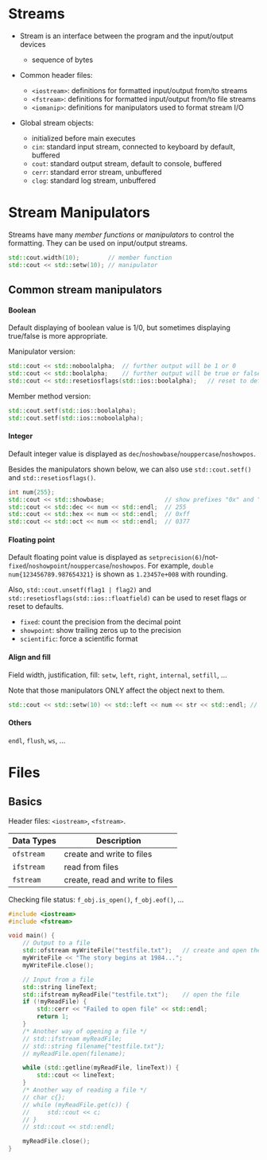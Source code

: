 # Streams

- Stream is an interface between the program and the input/output devices
    * sequence of bytes

- Common header files:
    * `<iostream>`: definitions for formatted input/output from/to streams
    * `<fstream>`: definitions for formatted input/output from/to file streams
    * `<iomanip>`: definitions for manipulators used to format stream I/O

- Global stream objects:
    * initialized before main executes
    * `cin`: standard input stream, connected to keyboard by default, buffered
    * `cout`: standard output stream, default to console, buffered
    * `cerr`: standard error stream, unbuffered
    * `clog`: standard log stream, unbuffered

# Stream Manipulators

Streams have many *member functions* or *manipulators* to control the formatting. They can be used on input/output streams.

```c++
std::cout.width(10);        // member function
std::cout << std::setw(10); // manipulator
```

## Common stream manipulators

#### Boolean

Default displaying of boolean value is 1/0, but sometimes displaying true/false is more appropriate.

Manipulator version:

```c++
std::cout << std::noboolalpha;  // further output will be 1 or 0
std::cout << std::boolalpha;    // further output will be true or false
std::cout << std::resetiosflags(std::ios::boolalpha);   // reset to default
```

Member method version:

```c++
std::cout.setf(std::ios::boolalpha);
std::cout.setf(std::ios::noboolalpha);
```

#### Integer

Default integer value is displayed as `dec`/`noshowbase`/`nouppercase`/`noshowpos`.

Besides the manipulators shown below, we can also use `std::cout.setf()` and `std::resetiosflags()`.

```c++
int num{255};
std::cout << std::showbase;                 // show prefixes "0x" and "0"
std::cout << std::dec << num << std::endl;  // 255
std::cout << std::hex << num << std::endl;  // 0xff
std::cout << std::oct << num << std::endl;  // 0377
```

#### Floating point

Default floating point value is displayed as `setprecision(6)`/not-`fixed`/`noshowpoint`/`nouppercase`/`noshowpos`. For example, `double num{123456789.987654321}` is shown as `1.23457e+008` with rounding.

Also, `std::cout.unsetf(flag1 | flag2)` and `std::resetiosflags(std::ios::floatfield)` can be used to reset flags or reset to defaults.

- `fixed`: count the precision from the decimal point
- `showpoint`: show trailing zeros up to the precision
- `scientific`: force a scientific format

#### Align and fill

Field width, justification, fill: `setw`, `left`, `right`, `internal`, `setfill`, ...

Note that those manipulators ONLY affect the object next to them.

```c++
std::cout << std::setw(10) << std::left << num << str << std::endl; // formats only affect "num"
```

#### Others

`endl`, `flush`, `ws`, ...

# Files

## Basics

Header files: `<iostream>`, `<fstream>`.

| Data Types | Description |
|------------|-------------|
| `ofstream` | create and write to files |
| `ifstream` | read from files |
| `fstream`  | create, read and write to files |

Checking file status: `f_obj.is_open()`, `f_obj.eof()`, ...

```c++
#include <iostream>
#include <fstream>

void main() {
    // Output to a file
    std::ofstream myWriteFile("testfile.txt");   // create and open the file
    myWriteFile << "The story begins at 1984...";
    myWriteFile.close();

    // Input from a file
    std::string lineText;
    std::ifstream myReadFile("testfile.txt");    // open the file
    if (!myReadFile) {
        std::cerr << "Failed to open file" << std::endl;
        return 1;
    }
    /* Another way of opening a file */
    // std::ifstream myReadFile;
    // std::string filename{"testfile.txt"};
    // myReadFile.open(filename);

    while (std::getline(myReadFile, lineText)) {
        std::cout << lineText;
    }
    /* Another way of reading a file */
    // char c{};
    // while (myReadFile.get(c)) {
    //     std::cout << c;
    // }
    // std::cout << std::endl;

    myReadFile.close();
}
```